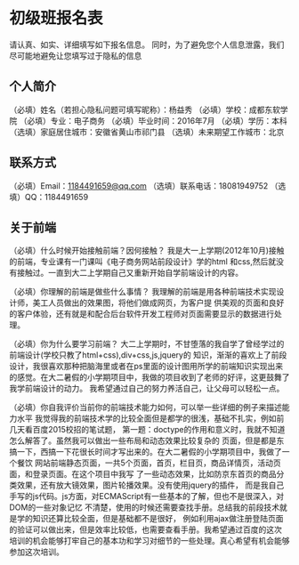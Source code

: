 # 初级班报名表

请认真、如实、详细填写如下报名信息。
同时，为了避免您个人信息泄露，我们尽可能地避免让您填写过于隐私的信息

## 个人简介

（必填）姓名（若担心隐私问题可填写昵称）：杨益秀
（必填）学校：成都东软学院
（必填）专业：电子商务
（必填）毕业时间：2016年7月
（必填）学历：本科
（选填）家庭居住城市：安徽省黄山市祁门县
（选填）未来期望工作城市：北京

## 联系方式

（必填）Email：1184491659@qq.com
（选填）联系电话：18081949752
（选填）QQ：1184491659

## 关于前端

（必填）什么时候开始接触前端？因何接触？
    我是大一上学期(2012年10月)接触的前端，专业课有一门课叫《电子商务网站前段设计》学的html
 和css,然后就没有接触过。一直到大二上学期自己又重新开始自学前端设计的内容。
  

（必填）你理解的前端是做些什么事情？
    我理解的前端是用各种前端技术实现设计师，美工人员做出的效果图，将他们做成网页，为客户提
 供美观的页面和良好的客户体验，还有就是和配合后台软件开发工程师对页面需要显示的数据进行处理。

（必填）你为什么要学习前端？
    大二上学期时，不甘堕落的我自学了曾经学过的前端设计(学校只教了html+css),div+css,js,jquery的
 知识，渐渐的喜欢上了前段设计，我很喜欢那种把脑海里或者在ps里面的设计图用所学的前端知识实现出来
 的感觉。在大二暑假的小学期项目中，我做的项目收到了老师的好评，这更鼓舞了我学前端设计的动力。
 我希望通过自己的努力养活自己，让父母可以轻松一点。

（必填）你自我评价当前你的前端技术能力如何，可以举一些详细的例子来描述能力水平
    我觉得我的前端技术学的比较全面但是都学的很浅，基础不扎实，例如前几天看百度2015校招的笔试题，
 第一题：doctype的作用和意义时，我就不知道怎么解答了。虽然我可以做出一些布局和动态效果比较复杂的
 页面，但是都是东搞一下，西搞一下花很长时间才写出来的。在大二暑假的小学期项目中，我做了一个餐饮
 网站前端静态页面，一共5个页面，首页，栏目页，商品详情页，活动页面，和登录页面。在这个项目中我写
 了一些动态效果，比如防京东首页的商品分类效果，还有放大镜效果，图片轮播效果。没有使用jquery的插件，
 而是我自己手写的js代码。js方面，对ECMAScript有一些基本的了解，但也不是很深入，对DOM的一些对象记忆
 不清楚，使用的时候还需要查找手册。总结我的前段技术就是学的知识还算比较全面，但是基础都不是很好，
 例如利用ajax做注册登陆页面的验证可以做出来，但是效率比较低，也需要查看手册。我希望通过百度的这次
 培训的机会能够打牢自己的基本功和学习对细节的一些处理。真心希望有机会能够参加这次培训。